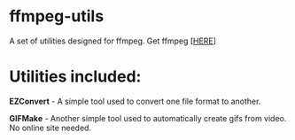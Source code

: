 # ffmpeg-utils
A set of utilities designed for ffmpeg. Get ffmpeg [[HERE](https://www.ffmpeg.org/)]

# Utilities included:

**EZConvert** - A simple tool used to convert one file format to another.

**GIFMake** - Another simple tool used to automatically create gifs from video. No online site needed.

